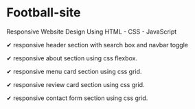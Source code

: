 # Football-site

Responsive Website Design Using HTML - CSS - JavaScript

✔ responsive header section with search box and navbar toggle 

✔ responsive about section using css flexbox.

✔ responsive menu card section using css grid.

✔ responsive review card section using css grid.

✔ responsive contact form section using css grid.
